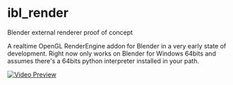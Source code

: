 # ibl_render
Blender external renderer proof of concept

A realtime OpenGL RenderEngine addon for Blender in a very early state of development.
Right now only works on Blender for Windows 64bits and assumes there's a 64bits python interpreter installed in your path.

[![Video Preview](http://img.youtube.com/vi/8eQo4qMlvN8/0.jpg)](http://www.youtube.com/watch?v=8eQo4qMlvN8 "Video Preview")
